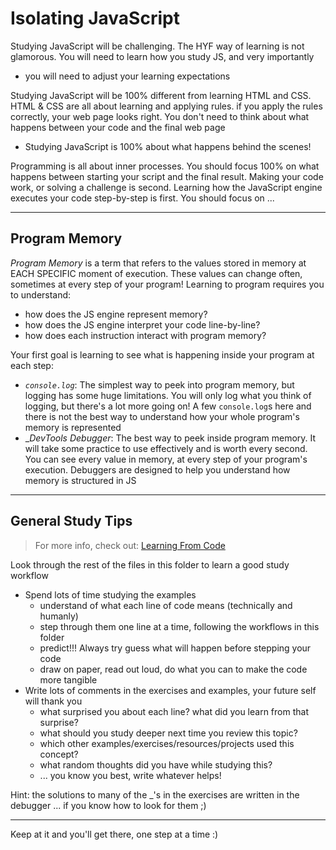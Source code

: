 # Isolating JavaScript

Studying JavaScript will be challenging. The HYF way of learning is not glamorous. You will need to learn how you study JS, and very importantly

- you will need to adjust your learning expectations

Studying JavaScript will be 100% different from learning HTML and CSS. HTML & CSS are all about learning and applying rules. if you apply the rules correctly, your web page looks right. You don't need to think about what happens between your code and the final web page

- Studying JavaScript is 100% about what happens behind the scenes!

Programming is all about inner processes. You should focus 100% on what happens between starting your script and the final result. Making your code work, or solving a challenge is second. Learning how the JavaScript engine executes your code step-by-step is first. You should focus on ...

---

## Program Memory

_Program Memory_ is a term that refers to the values stored in memory at EACH SPECIFIC moment of execution. These values can change often, sometimes at every step of your program! Learning to program requires you to understand:

- how does the JS engine represent memory?
- how does the JS engine interpret your code line-by-line?
- how does each instruction interact with program memory?

Your first goal is learning to see what is happening inside your program at each step:

- _`console.log`_: The simplest way to peek into program memory, but logging has some huge limitations. You will only log what you think of logging, but there's a lot more going on! A few `console.log`s here and there is not the best way to understand how your whole program's memory is represented
- \__DevTools Debugger_: The best way to peek inside program memory. It will take some practice to use effectively and is worth every second. You can see every value in memory, at every step of your program's execution. Debuggers are designed to help you understand how memory is structured in JS

---

## General Study Tips

> For more info, check out: [Learning From Code](https://study.hackyourfuture.be/learning/learning-from-code)

Look through the rest of the files in this folder to learn a good study workflow

- Spend lots of time studying the examples
  - understand of what each line of code means (technically and humanly)
  - step through them one line at a time, following the workflows in this folder
  - predict!!! Always try guess what will happen before stepping your code
  - draw on paper, read out loud, do what you can to make the code more tangible
- Write lots of comments in the exercises and examples, your future self will thank you
  - what surprised you about each line? what did you learn from that surprise?
  - what should you study deeper next time you review this topic?
  - which other examples/exercises/resources/projects used this concept?
  - what random thoughts did you have while studying this?
  - ... you know you best, write whatever helps!

Hint: the solutions to many of the \_'s in the exercises are written in the debugger ... if you know how to look for them ;)

---

Keep at it and you'll get there, one step at a time :)
